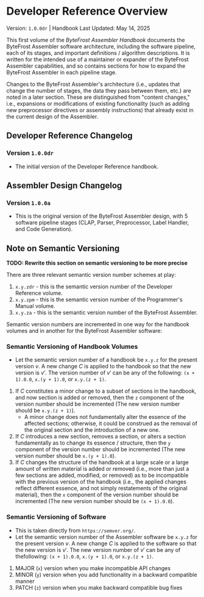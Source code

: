 #   Developer Reference Overview

Version: `1.0.0dr` | Handbook Last Updated: May 14, 2025

This first volume of the *ByteFrost Assembler Handbook* documents the ByteFrost
Assembler software architecture, including the software pipeline, each of its
stages, and important definitions / algorithm descriptions. It is written for
the intended use of a maintainer or expander of the ByteFrost Assembler
capabilities, and so contains sections for how to expand the ByteFrost Assembler
in each pipeline stage.

Changes to the ByteFrost Assembler's architecture (i.e., updates that change the
number of stages, the data they pass between them, etc.) are noted in a later
section. These are distinguished from "content changes," i.e., expansions or 
modifications of existing functionality (such as adding new preprocessor 
directives or assembly instructions) that already exist in the current design of
the Assembler.

##  Developer Reference Changelog

### Version `1.0.0dr`

*   The initial version of the Developer Reference handbook.

##  Assembler Design Changelog

### Version `1.0.0a`

*   This is the original version of the ByteFrost Assembler design, with 5 
software pipeline stages (CLAP, Parser, Preprocessor, Label Handler, and Code
Generation).

##  Note on Semantic Versioning

**TODO: Rewrite this section on semantic versioning to be more precise**

There are three relevant semantic version number schemes at play:

1.  `x.y.zdr` - this is the semantic version number of the Developer Reference
    volume.
2.  `x.y.zpm` - this is the semantic version number of the Programmer's Manual
    volume.
3.  `x.y.za` - this is the semantic version number of the ByteFrost Assembler.

Semantic version numbers are incremented in one way for the handbook volumes and
in another for the ByteFrost Assembler software:
### Semantic Versioning of Handbook Volumes
*   Let the semantic version number of a handbook be `x.y.z` for the present
    version $v$. A new change $C$ is applied to the handbook so that the
    new version is $v'$. The version number of $v'$ can be any of the
    following: `(x + 1).0.0`, `x.(y + 1).0`, or `x.y.(z + 1)`.
1.  If $C$ constitutes a minor change to a subset of sections in the
    handbook, and now section is added or removed, then the `z` component of
    the version number should be incremented (The new version number should
    be `x.y.(z + 1)`).
    *   A minor change does not fundamentally alter the essence of the
        affected sections; otherwise, it could be construed as the removal
        of the original section and the introduction of a new one.
2.  If $C$ introduces a new section, removes a section, or alters a section
    fundamentally as to change its essence / structure, then the `y`
    component of the version number should be incremented (The new version
    number should be `x.(y + 1).0`).
3.  If $C$ changes the structure of the handbook at a large scale or a large
    amount of written material is added or removed (i.e., more than just a
    few sections are added, modified, or removed) as to be incompatible with
    the previous version of the handbook (i.e., the applied changes reflect
    different essence, and not simply restatements of the original 
    material), then the `x` component of the version number should be
    incremented (The new version number should be `(x + 1).0.0`).
### Semantic Versioning of Software
*   This is taken directly from `https://semver.org/`.
*   Let the semantic version number of the Assembler software be `x.y.z` for
    the present version $v$. A new change $C$ is applied to the software so
    that the new version is $v'$. The new version number of $v'$ can be any
    of thefollowing: `(x + 1).0.0`, `x.(y + 1).0`, or `x.y.(z + 1)`.
1.  MAJOR (`x`) version when you make incompatible API changes
2.  MINOR (`y`) version when you add functionality in a backward compatible
    manner
3.  PATCH (`z`) version when you make backward compatible bug fixes